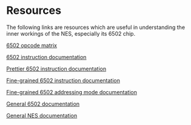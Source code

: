 # Resources

The following links are resources which are useful in understanding the inner workings of the NES, especially its 6502
chip.

[6502 opcode matrix](http://www.oxyron.de/html/opcodes02.html)

[6502 instruction documentation](http://www.6502.org/tutorials/6502opcodes.html)

[Prettier 6502 instruction documentation](http://www.obelisk.me.uk/6502/reference.html)

[Fine-grained 6502 instruction documentation](http://nesdev.com/6502_cpu.txt)

[Fine-grained 6502 addressing mode documentation](http://www.obelisk.me.uk/6502/addressing.html)

[General 6502 documentation](http://nesdev.com/6502.txt)

[General NES documentation](http://nesdev.com/NESDoc.pdf)

